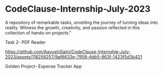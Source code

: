 # CodeClause-Internship-July-2023
A repository of remarkable tasks, unveiling the journey of turning ideas into reality. Witness the growth, creativity, and passion reflected in this collection of hands-on projects."

Task 2- PDF Reader

https://github.com/AayushiSaini/CodeClause-Internship-July-2023/assets/118258257/9af6633e-7958-4db5-863f-1423f5d3b421


Golden Project- Expense Tracker App



